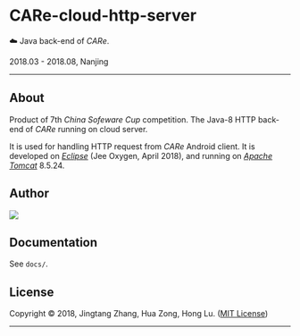 # CARe-cloud-http-server

☁️ Java back-end of *CARe*.

2018.03 - 2018.08, Nanjing

---

## About

Product of 7th *China Sofeware Cup* competition. The Java-8 HTTP back-end of *CARe* running on cloud server.

It is used for handling HTTP request from *CARe* Android client. It is developed on [*Eclipse*](https://www.eclipse.org/downloads/) (Jee Oxygen, April 2018), and running on [*Apache Tomcat*](https://tomcat.apache.org/) 8.5.24.

## Author

[![](https://github.com/mrdrivingduck.png?size=50)](https://github.com/mrdrivingduck)

## Documentation

See `docs/`.

## License

Copyright © 2018, Jingtang Zhang, Hua Zong, Hong Lu. ([MIT License](LICENSE))

---

